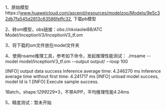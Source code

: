 1、原始模型https://www.huaweicloud.com/ascend/resources/modelzoo/Models/9e5c32db7fa545d2813c63586feffc32, 下载pb模型

2、转om模型，obs链接：obs://nkxiaolei88/ATC Model/InceptionV3/InceptionV3_tf.om

3、将下载的om文件放在model文件夹

4、使用nsame推理工具，参考如下命令，发起推理性能测试： ./msame --model model/InceptionV3_tf.om --output output/ --loop 100

[INFO] output data success
Inference average time: 4.246270 ms
Inference average time without first time: 4.241717 ms
[INFO] unload model success, model Id is 1
[INFO] Execute sample success.

1Batch，shape:1*299*229*3，不带AIPP，平均推理性能4.24ms

5、精度测试：暂未开始
